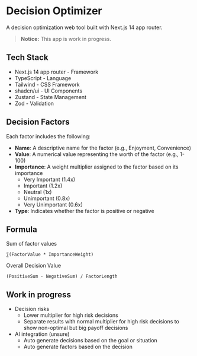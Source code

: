 # Decision Optimizer

A decision optimization web tool built with Next.js 14 app router.

> **Notice:** This app is work in progress.

## Tech Stack

- Next.js 14 app router - Framework
- TypeScript - Language
- Tailwind - CSS Framework
- shadcn/ui - UI Components
- Zustand - State Management
- Zod - Validation

## Decision Factors

Each factor includes the following:
- **Name**: A descriptive name for the factor (e.g., Enjoyment, Convenience)
- **Value**: A numerical value representing the worth of the factor (e.g., 1-100)
- **Importance**: A weight multiplier assigned to the factor based on its importance
  - Very Important (1.4x)
  - Important (1.2x)
  - Neutral (1x)
  - Unimportant (0.8x)
  - Very Unimportant (0.6x)
- **Type**: Indicates whether the factor is positive or negative

## Formula

Sum of factor values

```
∑(FactorValue * ImportanceWeight)
```

Overall Decision Value

```
(PositiveSum - NegativeSum) / FactorLength
```

## Work in progress

- Decision risks
  - Lower multiplier for high risk decisions
  - Separate results with normal multiplier for high risk decisions to show non-optimal but big payoff decisions
- AI integration (unsure)
  - Auto generate decisions based on the goal or situation
  - Auto generate factors based on the decision
